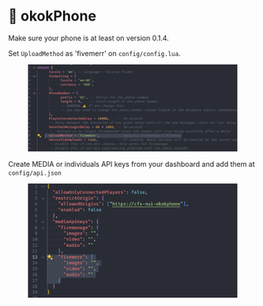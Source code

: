 # 📴 okokPhone

Make sure your phone is at least on version 0.1.4.

Set `UploadMethod` as 'fivemerr' on `config/config.lua`.

<figure><img src="../../.gitbook/assets/image (1) (1).png" alt=""><figcaption></figcaption></figure>

Create MEDIA or individuals API keys from your dashboard and add them at `config/api.json`

<figure><img src="../../.gitbook/assets/image (1).png" alt=""><figcaption></figcaption></figure>
